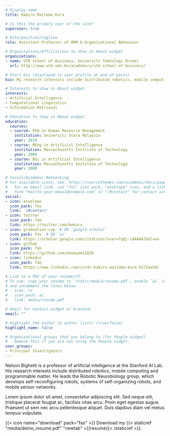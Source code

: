 ```yaml
---
# Display name
title: Kabiru Maitama Kura

# Is this the primary user of the site?
superuser: true

# Role/position/tagline
role: Assistant Professor of HRM & Organisational Behaviour

# Organizations/Affiliations to show in About widget
organizations:
- name: UTB School of Business, Universiti Teknologi Brunei
  url: http://www.utb.edu.bn/academics/utb-school-of-business/

# Short bio (displayed in user profile at end of posts)
bio: My research interests include distributed robotics, mobile computing and programmable matter.

# Interests to show in About widget
interests:
- Artificial Intelligence
- Computational Linguistics
- Information Retrieval

# Education to show in About widget
education:
  courses:
  - course: PhD in Human Resource Management
    institution: Universiti Utara Malaysia
    year: 2014
  - course: MEng in Artificial Intelligence
    institution: Massachusetts Institute of Technology
    year: 2009
  - course: BSc in Artificial Intelligence
    institution: Massachusetts Institute of Technology
    year: 2008

# Social/Academic Networking
# For available icons, see: https://sourcethemes.com/academic/docs/page-builder/#icons
#   For an email link, use "fas" icon pack, "envelope" icon, and a link in the
#   form "mailto:your-email@example.com" or "/#contact" for contact widget.
social:
- icon: envelope
  icon_pack: fas
  link: '/#contact'
- icon: twitter
  icon_pack: fab
  link: https://twitter.com/kmkura
- icon: graduation-cap  # OR `google-scholar`
  icon_pack: fas  # OR `ai`
  link: https://scholar.google.com/citations?user=fqQj-c8AAAAJ&hl=en
- icon: github
  icon_pack: fab
  link: https://github.com/onwayami2020
- icon: linkedin
  icon_pack: fab
  link: https://www.linkedin.com/in/dr-kabiru-maitama-kura-6272aa34/

# Link to a PDF of your resume/CV.
# To use: copy your resume to `static/media/resume.pdf`, enable `ai` icons in `params.toml`, 
# and uncomment the lines below.
# - icon: cv
#   icon_pack: ai
#   link: media/resume.pdf

# Email for Contact widget or Gravatar
email: ""

# Highlight the author in author lists? (true/false)
highlight_name: false

# Organizational groups that you belong to (for People widget)
#   Remove this if you are not using the People widget.
user_groups:
- Principal Investigators
---
```


Nelson Bighetti is a professor of artificial intelligence at the Stanford AI Lab. His research interests include distributed robotics, mobile computing and programmable matter. He leads the Robotic Neurobiology group, which develops self-reconfiguring robots, systems of self-organizing robots, and mobile sensor networks.

Lorem ipsum dolor sit amet, consectetur adipiscing elit. Sed neque elit, tristique placerat feugiat ac, facilisis vitae arcu. Proin eget egestas augue. Praesent ut sem nec arcu pellentesque aliquet. Duis dapibus diam vel metus tempus vulputate.

{{< icon name="download" pack="fas" >}} Download my {{< staticref "media/demo_resume.pdf" "newtab" >}}resumé{{< /staticref >}}.
